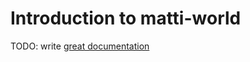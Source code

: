 # Introduction to matti-world

TODO: write [great documentation](http://jacobian.org/writing/what-to-write/)
